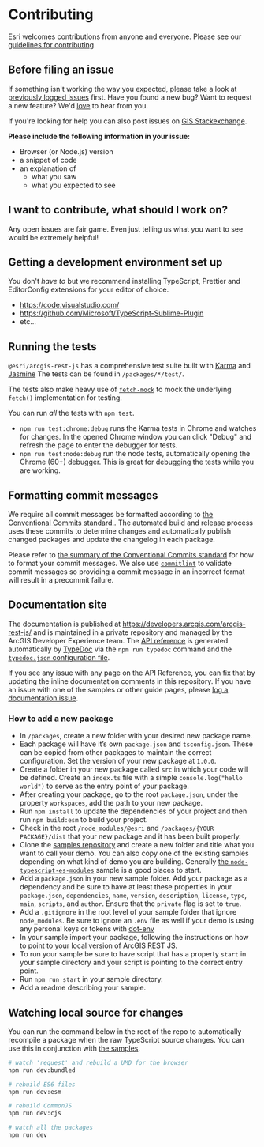 # Contributing

Esri welcomes contributions from anyone and everyone. Please see our [guidelines for contributing](https://github.com/esri/contributing).

## Before filing an issue

If something isn't working the way you expected, please take a look at [previously logged issues](https://github.com/Esri/arcgis-rest-js/issues) first. Have you found a new bug? Want to request a new feature? We'd [love](https://github.com/Esri/arcgis-rest-js/issues/new) to hear from you.

If you're looking for help you can also post issues on [GIS Stackexchange](http://gis.stackexchange.com/questions/ask?tags=esri-oss).

**Please include the following information in your issue:**

- Browser (or Node.js) version
- a snippet of code
- an explanation of
  - what you saw
  - what you expected to see

## I want to contribute, what should I work on?

Any open issues are fair game. Even just telling us what you want to see would be extremely helpful!

## Getting a development environment set up

You don't _have to_ but we recommend installing TypeScript, Prettier and EditorConfig extensions for your editor of choice.

- <https://code.visualstudio.com/>
- <https://github.com/Microsoft/TypeScript-Sublime-Plugin>
- etc...

## Running the tests

`@esri/arcgis-rest-js` has a comprehensive test suite built with [Karma](http://karma-runner.github.io/0.12/index.html) and [Jasmine](https://jasmine.github.io/) The tests can be found in `/packages/*/test/`.

The tests also make heavy use of [`fetch-mock`](http://www.wheresrhys.co.uk/fetch-mock/) to mock the underlying `fetch()` implementation for testing.

You can run _all_ the tests with `npm test`.

- `npm run test:chrome:debug` runs the Karma tests in Chrome and watches for changes. In the opened Chrome window you can click "Debug" and refresh the page to enter the debugger for tests.
- `npm run test:node:debug` run the node tests, automatically opening the Chrome (60+) debugger. This is great for debugging the tests while you are working.

## Formatting commit messages

We require all commit messages be formatted according to [the Conventional Commits standard.](https://www.conventionalcommits.org/en/v1.0.0/). The automated build and release process uses these commits to determine changes and automatically publish changed packages and update the changelog in each package.

Please refer to [the summary of the Conventional Commits standard](https://www.conventionalcommits.org/en/v1.0.0/#summary) for how to format your commit messages. We also use [`commitlint`](https://commitlint.js.org/#/) to validate commit messages so providing a commit message in an incorrect format will result in a precommit failure.

## Documentation site

The documentation is published at <https://developers.arcgis.com/arcgis-rest-js/> and is maintained in a private repository and managed by the ArcGIS Developer Experience team. The [API reference](https://developers.arcgis.com/arcgis-rest-js/api-reference/) is generated automatically by [TypeDoc](https://typedoc.org/) via the `npm run typedoc` command and the [`typedoc.json` configuration file](./typedoc.json).

If you see any issue with any page on the API Reference, you can fix that by updating the inline documentation comments in this repository. If you have an issue with one of the samples or other guide pages, please [log a documentation issue](https://github.com/Esri/arcgis-rest-js/issues/new?assignees=&labels=Documentation&template=documentation.yml).

### How to add a new package

- In `/packages`, create a new folder with your desired new package name.
- Each package will have it’s own `package.json` and `tsconfig.json`. These can be copied from other packages to maintain the correct configuration. Set the version of your new package at `1.0.0`.
- Create a folder in your new package called `src` in which your code will be defined. Create an `index.ts` file with a simple `console.log("hello world")` to serve as the entry point of your package.
- After creating your package, go to the root `package.json`, under the property `workspaces`, add the path to your new package.
- Run `npm install` to update the dependencies of your project and then run `npm build:esm` to build your project.
- Check in the root `/node_modules/@esri` and `/packages/{YOUR PACKAGE}/dist` that your new package and it has been built properly.
- Clone the [samples repository](https://github.com/Esri/arcgis-rest-js-samples) and create a new folder and title what you want to call your demo. You can also copy one of the existing samples depending on what kind of demo you are building. Generally [the `node-typescript-es-modules`](https://github.com/Esri/arcgis-rest-js-samples/tree/main/samples/node-typescript-es-modules) sample is a good places to start.
- Add a `package.json` in your new sample folder. Add your package as a dependency and be sure to have at least these properties in your `package.json`, `dependencies`, `name`, `version`, `description`, `license`, `type`, `main`, `scripts`, and `author`. Ensure that the `private` flag is set to `true`.
- Add a `.gitignore` in the root level of your sample folder that ignore `node_modules`. Be sure to ignore an `.env` file as well if your demo is using any personal keys or tokens with [dot-env](https://github.com/motdotla/dotenv)
- In your sample import your package, following the instructions on how to point to your local version of ArcGIS REST JS.
- To run your sample be sure to have script that has a property `start` in your sample directory and your script is pointing to the correct entry point.
- Run `npm run start` in your sample directory.
- Add a readme describing your sample.

## Watching local source for changes

You can run the command below in the root of the repo to automatically recompile a package when the raw TypeScript source changes. You can use this in conjunction with [the samples](https://github.com/Esri/arcgis-rest-js-samples?tab=readme-ov-file#local-arcgis-rest-js).

```bash
# watch 'request' and rebuild a UMD for the browser
npm run dev:bundled

# rebuild ES6 files
npm run dev:esm

# rebuild CommonJS
npm run dev:cjs

# watch all the packages
npm run dev
```
